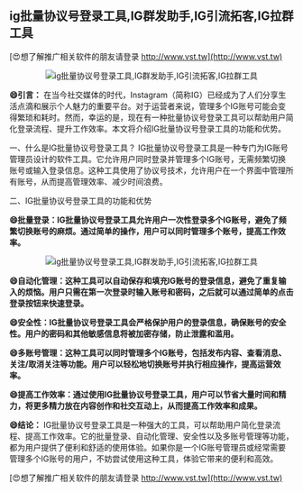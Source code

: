 ## **ig批量协议号登录工具,IG群发助手,IG引流拓客,IG拉群工具**

[😍想了解推广相关软件的朋友请登录 http://www.vst.tw](http://www.vst.tw)

 <center><img src="https://vst.tw/MP4/tuiguang/png/6.png" alt="ig批量协议号登录工具,IG群发助手,IG引流拓客,IG拉群工具"></center>

**😄引言：**
在当今社交媒体的时代，Instagram（简称IG）已经成为了人们分享生活点滴和展示个人魅力的重要平台。对于运营者来说，管理多个IG账号可能会变得繁琐和耗时。然而，幸运的是，现在有一种批量协议号登录工具可以帮助用户简化登录流程、提升工作效率。本文将介绍IG批量协议号登录工具的功能和优势。

一、什么是IG批量协议号登录工具？
IG批量协议号登录工具是一种专门为IG账号管理员设计的软件工具。它允许用户同时登录并管理多个IG账号，无需频繁切换账号或输入登录信息。这种工具使用了协议号技术，允许用户在一个界面中管理所有账号，从而提高管理效率、减少时间浪费。

二、IG批量协议号登录工具的功能和优势

**😄批量登录：IG批量协议号登录工具允许用户一次性登录多个IG账号，避免了频繁切换账号的麻烦。通过简单的操作，用户可以同时管理多个账号，提高工作效率。**

 <center><img src="https://vst.tw/MP4/tuiguang/png/5.png" alt="ig批量协议号登录工具,IG群发助手,IG引流拓客,IG拉群工具"></center>

**😄自动化管理：这种工具可以自动保存和填充IG账号的登录信息，避免了重复输入的烦恼。用户只需在第一次登录时输入账号和密码，之后就可以通过简单的点击登录按钮来快速登录。**

**😄安全性：IG批量协议号登录工具会严格保护用户的登录信息，确保账号的安全性。用户的密码和其他敏感信息将被加密存储，防止泄露和滥用。**

**😄多账号管理：这种工具可以同时管理多个IG账号，包括发布内容、查看消息、关注/取消关注等功能。用户可以轻松地切换账号并执行相应操作，提高运营效率。**

**😄提高工作效率：通过使用IG批量协议号登录工具，用户可以节省大量时间和精力，将更多精力放在内容创作和社交互动上，从而提高工作效率和成果。**

**😄结论：**
IG批量协议号登录工具是一种强大的工具，可以帮助用户简化登录流程、提高工作效率。它的批量登录、自动化管理、安全性以及多账号管理等功能，都为用户提供了便利和舒适的使用体验。如果你是一个IG账号管理员或经常需要管理多个IG账号的用户，不妨尝试使用这种工具，体验它带来的便利和高效。

[😍想了解推广相关软件的朋友请登录 http://www.vst.tw](http://www.vst.tw)



